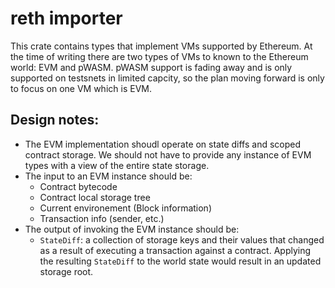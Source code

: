 # reth importer

This crate contains types that implement VMs supported by Ethereum. At the time of writing there are two types of VMs to known to the Ethereum world: EVM and pWASM. pWASM support is fading away and is only supported on testsnets in limited capcity, so the plan moving forward is only to focus on one VM which is EVM.

## Design notes:
- The EVM implementation shoudl operate on state diffs and scoped contract storage. We should not have to provide any instance of EVM types with a view of the entire state storage.
- The input to an EVM instance should be: 
  - Contract bytecode
  - Contract local storage tree
  - Current environement (Block information)
  - Transaction info (sender, etc.)
- The output of invoking the EVM instance should be:
  - `StateDiff`: a collection of storage keys and their values that changed as a result of executing a transaction against a contract. Applying the resulting `StateDiff` to the world state would result in an updated storage root.
  